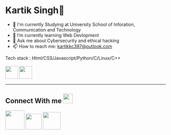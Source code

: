 # Kartik Singh👋

- 📖 I'm currently Studying at University School of Inforation, Communication and Technology
- 🌱 I’m currently learning Web Devlopment 
- 💬 Ask me about Cybersecurity and ethical hacking
- 📫 How to reach me: kartikkc397@outlook.com

Tech stack : Html/CSS/Javascript/Python/C/Linux/C++
<br>
<br>
<img src = "https://cdn-icons-png.flaticon.com/512/136/136528.png" height = "40px"/>
<img src = "https://i.pinimg.com/originals/7d/4f/e5/7d4fe56a906707466de4e066e8269719.png" height ="40px"/>
<hr>

## Connect With me <img src = "https://raw.githubusercontent.com/ShahriarShafin/ShahriarShafin/main/Assets/handshake.gif" height="30px"/>
[<img src = "https://c.tenor.com/x0C6aBxEdOEAAAAi/instagram-sign-on-instagram.gif" height="60px">](https://www.instagram.com/jayden_397/)
[<img src = "https://c.tenor.com/8xP-RXGl3T8AAAAi/twitter-bird.gif" height = "50px">](https://twitter.com/JAYDEN21071393)
[<img src = "https://cliply.co/wp-content/uploads/2021/02/372102050_LINKEDIN_ICON_TRANSPARENT_400.gif" height = "55px">](https://www.linkedin.com/in/kartik-singh-68bb8b179/)
